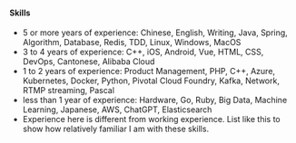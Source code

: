 #### Skills

* 5 or more years of experience: Chinese, English, Writing, Java, Spring, Algorithm, Database, Redis, TDD, Linux, Windows, MacOS
* 3 to 4 years of experience: C++, iOS, Android, Vue, HTML, CSS, DevOps, Cantonese, Alibaba Cloud
* 1 to 2 years of experience: Product Management, PHP, C++, Azure, Kubernetes, Docker, Python, Pivotal Cloud Foundry, Kafka, Network, RTMP streaming, Pascal
* less than 1 year of experience: Hardware, Go, Ruby, Big Data, Machine Learning, Japanese, AWS, ChatGPT, Elasticsearch
* Experience here is different from working experience. List like this to show how relatively familiar I am with these skills.
